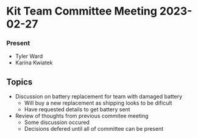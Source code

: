 # Kit Team Committee Meeting 2023-02-27

### Present

- Tyler Ward
- Karina Kwiatek

## Topics

- Discussion on battery replacement for team with damaged battery
    - Will buy a new replacement as shipping looks to be dificult
    - Have requested details to get battery sent
- Review of thoughts from previous commitee meeting
    - Some discussion occured
    - Decisions defered until all of committee can be present
